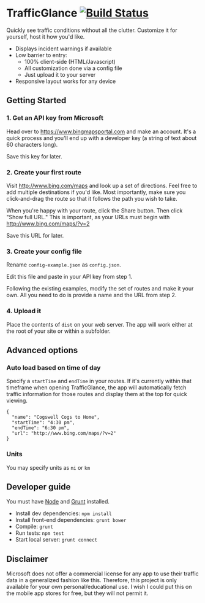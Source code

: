 # TrafficGlance [![Build Status](https://travis-ci.org/jayfinch/traffic-glance.svg?branch=master)](https://travis-ci.org/jayfinch/traffic-glance)

Quickly see traffic conditions without all the clutter. Customize it for yourself, host it how you'd like.

* Displays incident warnings if available
* Low barrier to entry:
	* 100% client-side (HTML/Javascript)
	* All customization done via a config file
	* Just upload it to your server
* Responsive layout works for any device

## Getting Started

### 1. Get an API key from Microsoft

Head over to https://www.bingmapsportal.com and make an account. It's a quick process and you'll end up with a developer key (a string of text about 60 characters long).

Save this key for later.

### 2. Create your first route

Visit http://www.bing.com/maps and look up a set of directions. Feel free to add multiple destinations if you'd like. Most importantly, make sure you click-and-drag the route so that it follows the path you wish to take.

When you're happy with your route, click the Share button. Then click "Show full URL." This is important, as your URLs must begin with http://www.bing.com/maps/?v=2

Save this URL for later.

### 3. Create your config file

Rename `config-example.json` as `config.json`.

Edit this file and paste in your API key from step 1.

Following the existing examples, modify the set of routes and make it your own. All you need to do is provide a name and the URL from step 2.

### 4. Upload it

Place the contents of `dist` on your web server. The app will work either at the root of your site or within a subfolder.

## Advanced options

### Auto load based on time of day

Specify a `startTime` and `endTime` in your routes. If it's currently within that timeframe when opening TrafficGlance, the app will automatically fetch traffic information for those routes and display them at the top for quick viewing.

	{
	  "name": "Cogswell Cogs to Home",
	  "startTime": "4:30 pm",
	  "endTime": "6:30 pm",
	  "url": "http://www.bing.com/maps/?v=2"
	}

### Units
You may specify units as `mi` or `km`

## Developer guide

You must have [Node](http://nodejs.org) and [Grunt](http://gruntjs.com) installed.

* Install dev dependencies: `npm install`
* Install front-end dependencies: `grunt bower`
* Compile: `grunt`
* Run tests: `npm test`
* Start local server: `grunt connect`

## Disclaimer

Microsoft does not offer a commercial license for any app to use their traffic data in a generalized fashion like this. Therefore, this project is only available for your own personal/educational use. I wish I could put this on the mobile app stores	for free, but they will not permit it.
